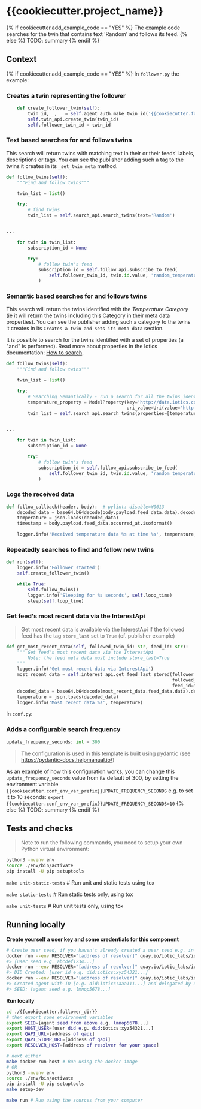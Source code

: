 # {{cookiecutter.project_name}}

{% if cookiecutter.add_example_code == "YES" %}
The example code searches for the twin that contains text 'Random' and follows its feed.
{% else %}
TODO: summary
{% endif %}

## Context
{% if cookiecutter.add_example_code == "YES" %}
In `follower.py` the example:

### Creates a twin representing the follower
```python
    def create_follower_twin(self):
        twin_id, _, _ = self.agent_auth.make_twin_id('{{cookiecutter.follower_class_name}}')
        self.twin_api.create_twin(twin_id)
        self.follower_twin_id = twin_id
```

### Text based searches for and follows twins
This search will return twins with matching text in their or their feeds' labels, descriptions or tags. You can see the publisher adding such a tag to the twins it creates in its `_set_twin_meta` method.
```python
def follow_twins(self):
    """Find and follow twins"""

    twin_list = list()

    try:
        # find twins
        twin_list = self.search_api.search_twins(text='Random')


...

    for twin in twin_list:
        subscription_id = None

        try:
            # follow twin's feed
            subscription_id = self.follow_api.subscribe_to_feed(
                self.follower_twin_id, twin.id.value, 'random_temperature_feed', self.follow_callback
            )
```


### Semantic based searches for and follows twins
This search will return the twins identified with the *Temperature Category* (ie it will return the twins
including this Category in their meta data properties).
You can see the publisher adding such a category to the twins it creates in its `Creates a twin and sets its meta data` section.

It is possible to search for the twins identified with a set of properties (a "and" is performed).
Read more about properties in the Iotics documentation: [How to search](https://docs.iotics.com/docs/how-to-search).
```python
def follow_twins(self):
    """Find and follow twins"""

    twin_list = list()

    try:
        # Searching Semantically - run a search for all the twins identified with the Temperature category
        temperature_property = ModelProperty(key='http://data.iotics.com/ns/category',
                                             uri_value=Uri(value='http://data.iotics.com/category/Temperature'))
        twin_list = self.search_api.search_twins(properties=[temperature_property])# find twins


...

    for twin in twin_list:
        subscription_id = None

        try:
            # follow twin's feed
            subscription_id = self.follow_api.subscribe_to_feed(
                self.follower_twin_id, twin.id.value, 'random_temperature_feed', self.follow_callback
            )
```

### Logs the received data
```python
def follow_callback(header, body):  # pylint: disable=W0613
    decoded_data = base64.b64decode(body.payload.feed_data.data).decode('ascii')
    temperature = json.loads(decoded_data)
    timestamp = body.payload.feed_data.occurred_at.isoformat()

    logger.info('Received temperature data %s at time %s', temperature, timestamp)
```

### Repeatedly searches to find and follow new twins
```python
def run(self):
    logger.info('Follower started')
    self.create_follower_twin()

    while True:
        self.follow_twins()
        logger.info('Sleeping for %s seconds', self.loop_time)
        sleep(self.loop_time)
```

### Get feed's most recent data via the InterestApi
> Get most recent data is available via the InterestApi if the followed feed has the tag `store_last` set to `True`
> (cf. publisher example)
```python
def get_most_recent_data(self, followed_twin_id: str, feed_id: str):
    """ Get feed's most recent data via the InterestApi
        Note: the feed meta data must include store_last=True
    """
    logger.info('Get most recent data via InterestApi')
    most_recent_data = self.interest_api.get_feed_last_stored(follower_twin_id=self.follower_twin_id,
                                                              followed_twin_id=followed_twin_id,
                                                              feed_id=feed_id)
    decoded_data = base64.b64decode(most_recent_data.feed_data.data).decode()
    temperature = json.loads(decoded_data)
    logger.info('Most recent data %s', temperature)
```

In `conf.py`:

### Adds a configurable search frequency
```python
update_frequency_seconds: int = 300
```

> The configuration is used in this template is built using pydantic (see https://pydantic-docs.helpmanual.io/)

As an example of how this configuration works, you can change this `update_frequency_seconds` value from its default of 300, by setting the environment variable `{{cookiecutter.conf_env_var_prefix}}UPDATE_FREQUENCY_SECONDS`
e.g. to set it to 10 seconds: `export {{cookiecutter.conf_env_var_prefix}}UPDATE_FREQUENCY_SECONDS=10`
{% else %}
TODO: summary
{% endif %}


## Tests and checks

> Note to run the following commands, you need to setup your own Python virtual environment:
```bash
python3 -mvenv env
source ./env/bin/activate
pip install -U pip setuptools
```

`make unit-static-tests` # Run unit and static tests using tox

`make static-tests` # Run static tests only, using tox

`make unit-tests` # Run unit tests only, using tox


## Running locally

**Create yourself a user key and some credentials for this component**

```bash
# Create user seed, if you haven't already created a user seed e.g. in the publisher, in which case just use that seed
docker run --env RESOLVER="[address of resolver]" quay.io/iotic_labs/ioticsctl create seed
#> [user seed e.g. abcdef1234...]
docker run --env RESOLVER="[address of resolver]" quay.io/iotic_labs/ioticsctl create did --seed [user seed e.g. abcdef1234] --purpose user --number 0
#> DID Created: [user id e.g. did:iotics:xyz54321...]
docker run --env RESOLVER="[address of resolver]" quay.io/iotic_labs/ioticsctl wizard create --type agent --name follower-agent --seed [user seed e.g. abcdef1234] --purpose user --number 0
#> Created agent with ID [e.g. did:iotics:aaa111...] and delegated by user ID [e.g. did:iotics:xyz54321...]
#> SEED: [agent seed e.g. lmnop5678...]
```

**Run locally**

```bash
cd ./{{cookiecutter.follower_dir}}
# then export some environment variables
export SEED=[agent seed from above e.g. lmnop5678...]
export HOST_USER=[user did e.g. did:iotics:xyz54321...]
export QAPI_URL=[address of qapi]
export QAPI_STOMP_URL=[address of qapi]
export RESOLVER_HOST=[address of resolver for your space]

# next either
make docker-run-host # Run using the docker image
# OR
python3 -mvenv env
source ./env/bin/activate
pip install -U pip setuptools
make setup-dev

make run # Run using the sources from your computer
```
